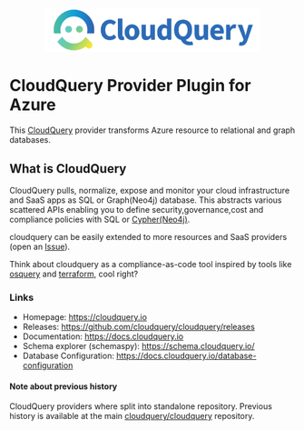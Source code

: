 <p align="center">
<a href="https://cloudquery.io">
<img alt="cloudquery logo" width=75% src="https://github.com/cloudquery/cloudquery/raw/main/docs/images/logo.png" />
</a>
</p>

# CloudQuery Provider Plugin for Azure

This [CloudQuery](https://github.com/cloudquery/cloudquery)
provider transforms Azure resource to relational and graph databases.

## What is CloudQuery

CloudQuery pulls, normalize, expose and monitor your cloud infrastructure and SaaS apps as SQL or Graph(Neo4j) database.
This abstracts various scattered APIs enabling you to define security,governance,cost and compliance policies with SQL
 or [Cypher(Neo4j)](https://neo4j.com/developer/cypher/).

cloudquery can be easily extended to more resources and SaaS providers (open an [Issue](https://github.com/cloudquery/cloudquery/issues)). 

Think about cloudquery as a compliance-as-code tool inspired by tools like [osquery](https://github.com/osquery/osquery)
and [terraform](https://github.com/hashicorp/terraform), cool right?

### Links
* Homepage: https://cloudquery.io
* Releases: https://github.com/cloudquery/cloudquery/releases
* Documentation: https://docs.cloudquery.io
* Schema explorer (schemaspy): https://schema.cloudquery.io/
* Database Configuration: https://docs.cloudquery.io/database-configuration

#### Note about previous history
CloudQuery providers where split into standalone repository. Previous history
is available at the main [cloudquery/cloudquery](https://github.com/cloudquery/cloudquery) repository.
